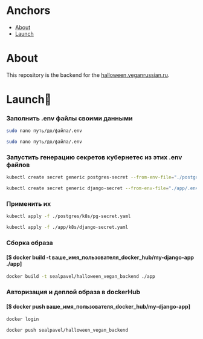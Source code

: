 # Anchors

- [About](#About)
- [Launch](#Launch)

# About

This repository is the backend for the [halloween.veganrussian.ru](https://halloween.veganrussian.ru/).

# Launch🚀

### Заполнить .env файлы своими данными
```sh
sudo nano путь/до/файла/.env
```
```sh
sudo nano путь/до/файла/.env
```
### Запустить генерацию секретов кубернетес из этих .env файлов
```sh
kubectl create secret generic postgres-secret --from-env-file="./postgres/.env" --namespace=veg-hw --dry-run=client -o yaml > ./postgres/k8s/pg-secret.yaml
```
```sh
kubectl create secret generic django-secret --from-env-file="./app/.env" --namespace=veg-hw --dry-run=client -o yaml > ./app/k8s/django-secret.yaml
```
### Применить их
```sh
kubectl apply -f ./postgres/k8s/pg-secret.yaml
```
```sh
kubectl apply -f ./app/k8s/django-secret.yaml
```
### Сборка образа
#### [$ docker build -t ваше_имя_пользователя_docker_hub/my-django-app ./app]
```sh
docker build -t sealpavel/halloween_vegan_backend ./app
```
### Авторизация и деплой образа в dockerHub
#### [$ docker push ваше_имя_пользователя_docker_hub/my-django-app]
```sh
docker login
```
```sh
docker push sealpavel/halloween_vegan_backend
```